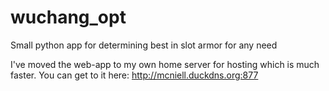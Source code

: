 # wuchang_opt
Small python app for determining best in slot armor for any need

I've moved the web-app to my own home server for hosting which is much faster.
You can get to it here: http://mcniell.duckdns.org:877
